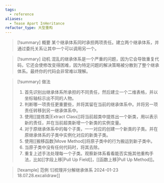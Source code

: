 ```yaml
---
tags:
  - reference
aliases:
  - Tease Apart InHeritance
refactor_type: 大型重构
---
```

> [!summary] 概要
> 某个继承体系同时承担两项责任。建立两个继承体系，并通过委托关系让其中一个可以调用另一个。

> [!summary] 动机
> 混乱的继承体系是一个严重的问题，因为它会导致重复代码，它还会使修改变得困难，因为特定问题的解决策略被分散到了整个继承体系。最终你的代码会非常难以理解。

> [!summary] 做法
> 1. 首先识别出继承体系所承担的不同责任，然后建立一个二维表格，并以坐标轴标示出不同的人物。
> 2. 判断哪一项责任更重要些，并将其留在当前的继承体系中。并将另一项责任转移到另一继承体系中。
> 3. 使用[[提炼类|Extract Class]]将当前超类中提炼出一个新类，用以表示新的责任，并在当前超类新增一个新类的实例变量。
> 4. 对于原继承体系中的每个子类，一一对应的创建一个新类的子类。并在原继承体系的子类中实例化对应的新类子类。
> 5. 使用[[搬移函数|Move Method]]将原子类中的行为搬运到新子类中。
> 6. 当原子类中没有任何代码时，将其去除。
> 7. 重复上述手法处理每一个子类。观察新体系看看能否实施其他重构手法，比如[[字段上移|Pull Up Field]]，[[函数上移|Pull Up Method]]。

> [!example] 范例
> ![[梳理并分解继承体系 2024-01-23 18.07.28.excalidraw]]
